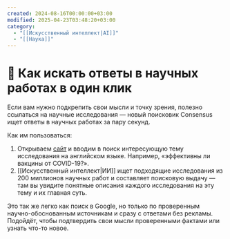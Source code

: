 ```yaml
---
created: 2024-08-16T00:00:00+03:00
modified: 2025-04-23T03:48:20+03:00
category:
  - "[[Искусственный интеллект|AI]]"
  - "[[Наука]]"
---
```


# **🔬 Как искать ответы в научных работах в один клик** 

Если вам нужно подкрепить свои мысли и точку зрения, полезно ссылаться на научные исследования — новый поисковик Consensus ищет ответы в научных работах за пару секунд. 

Как им пользоваться: 

1. Открываем [сайт](https://consensus.app/) и вводим в поиск интересующую тему исследования на английском языке. Например, «эффективны ли вакцины от COVID-19?».
2. [[Искусственный интеллект|ИИ]] ищет подходящие исследования из 200 миллионов научных работ и составляет поисковую выдачу — там вы увидите понятные описания каждого исследования на эту тему и их главная суть. 

Это так же легко как поиск в Google, но только по проверенным научно-обоснованным источникам и сразу с ответами без рекламы. Подойдёт, чтобы подтвердить свои мысли проверенными фактами или узнать что-то новое. 
